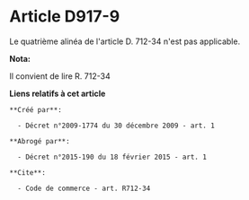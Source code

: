 # Article D917-9

Le quatrième alinéa de l'article D. 712-34 n'est pas applicable.

**Nota:**

Il convient de lire R. 712-34

**Liens relatifs à cet article**

	**Créé par**:

	  - Décret n°2009-1774 du 30 décembre 2009 - art. 1

	**Abrogé par**:

	  - Décret n°2015-190 du 18 février 2015 - art. 1

	**Cite**:

	  - Code de commerce - art. R712-34
